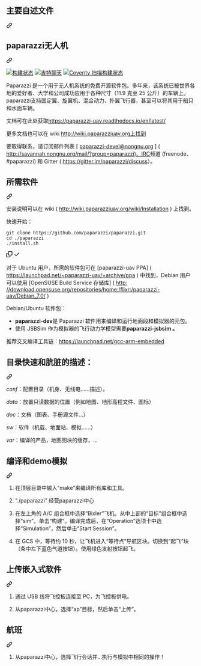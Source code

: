 <div class="Box-sc-g0xbh4-0 bJMeLZ js-snippet-clipboard-copy-unpositioned" data-hpc="true"><article class="markdown-body entry-content container-lg" itemprop="text"><div class="markdown-heading" dir="auto"><h1 tabindex="-1" class="heading-element" dir="auto"><font style="vertical-align: inherit;"><font style="vertical-align: inherit;">主要自述文件</font></font></h1><a id="user-content-main-readme" class="anchor" aria-label="永久链接：主要自述文件" href="#main-readme"><svg class="octicon octicon-link" viewBox="0 0 16 16" version="1.1" width="16" height="16" aria-hidden="true"><path d="m7.775 3.275 1.25-1.25a3.5 3.5 0 1 1 4.95 4.95l-2.5 2.5a3.5 3.5 0 0 1-4.95 0 .751.751 0 0 1 .018-1.042.751.751 0 0 1 1.042-.018 1.998 1.998 0 0 0 2.83 0l2.5-2.5a2.002 2.002 0 0 0-2.83-2.83l-1.25 1.25a.751.751 0 0 1-1.042-.018.751.751 0 0 1-.018-1.042Zm-4.69 9.64a1.998 1.998 0 0 0 2.83 0l1.25-1.25a.751.751 0 0 1 1.042.018.751.751 0 0 1 .018 1.042l-1.25 1.25a3.5 3.5 0 1 1-4.95-4.95l2.5-2.5a3.5 3.5 0 0 1 4.95 0 .751.751 0 0 1-.018 1.042.751.751 0 0 1-1.042.018 1.998 1.998 0 0 0-2.83 0l-2.5 2.5a1.998 1.998 0 0 0 0 2.83Z"></path></svg></a></div>
<div class="markdown-heading" dir="auto"><h1 tabindex="-1" class="heading-element" dir="auto"><font style="vertical-align: inherit;"><font style="vertical-align: inherit;">paparazzi无人机</font></font></h1><a id="user-content-paparazzi-uas" class="anchor" aria-label="永久链接：paparazzi无人机" href="#paparazzi-uas"><svg class="octicon octicon-link" viewBox="0 0 16 16" version="1.1" width="16" height="16" aria-hidden="true"><path d="m7.775 3.275 1.25-1.25a3.5 3.5 0 1 1 4.95 4.95l-2.5 2.5a3.5 3.5 0 0 1-4.95 0 .751.751 0 0 1 .018-1.042.751.751 0 0 1 1.042-.018 1.998 1.998 0 0 0 2.83 0l2.5-2.5a2.002 2.002 0 0 0-2.83-2.83l-1.25 1.25a.751.751 0 0 1-1.042-.018.751.751 0 0 1-.018-1.042Zm-4.69 9.64a1.998 1.998 0 0 0 2.83 0l1.25-1.25a.751.751 0 0 1 1.042.018.751.751 0 0 1 .018 1.042l-1.25 1.25a3.5 3.5 0 1 1-4.95-4.95l2.5-2.5a3.5 3.5 0 0 1 4.95 0 .751.751 0 0 1-.018 1.042.751.751 0 0 1-1.042.018 1.998 1.998 0 0 0-2.83 0l-2.5 2.5a1.998 1.998 0 0 0 0 2.83Z"></path></svg></a></div>
<p dir="auto"><a href="https://paparazziuav.semaphoreci.com/projects/paparazzi" rel="nofollow"><img src="https://camo.githubusercontent.com/628d5441e17a988f97b1839f903696623469dc322261283149399f92e38868ff/68747470733a2f2f7061706172617a7a697561762e73656d6170686f726563692e636f6d2f6261646765732f7061706172617a7a692f6272616e636865732f6d61737465722e7376673f7374796c653d736869656c6473266b65793d64336135393134332d613335372d343334652d383962382d303537663135656438646432" alt="构建状态" data-canonical-src="https://paparazziuav.semaphoreci.com/badges/paparazzi/branches/master.svg?style=shields&amp;key=d3a59143-a357-434e-89b8-057f15ed8dd2" style="max-width: 100%;"></a> <a href="https://gitter.im/paparazzi/discuss" rel="nofollow"><img src="https://camo.githubusercontent.com/b153090e3e466eb5c7869c0b492a2796db77b70c768a314a3341f739ced45bda/68747470733a2f2f6261646765732e6769747465722e696d2f7061706172617a7a692f646973637573732e737667" alt="吉特聊天" data-canonical-src="https://badges.gitter.im/paparazzi/discuss.svg" style="max-width: 100%;"></a>
<a href="https://scan.coverity.com/projects/paparazzi-paparazzi" rel="nofollow">
<img alt="Coverity 扫描构建状态" src="https://camo.githubusercontent.com/aaf75754c5b84d5010c4b023ec030336b5cc5c4e62a47a0f0840b156286b8606/68747470733a2f2f7363616e2e636f7665726974792e636f6d2f70726f6a656374732f343932382f62616467652e737667" data-canonical-src="https://scan.coverity.com/projects/4928/badge.svg" style="max-width: 100%;">
</a></p>
<p dir="auto"><font style="vertical-align: inherit;"><font style="vertical-align: inherit;">Paparazzi 是一个用于无人机系统的免费开源软件包。</font><font style="vertical-align: inherit;">多年来，该系统已被世界各地的爱好者、大学和公司成功应用于各种尺寸（11.9 克至 25 公斤）的车辆上。</font><font style="vertical-align: inherit;">paparazzi支持固定翼、旋翼机、混合动力、扑翼飞行器，甚至可以将其用于船只和水面车辆。</font></font></p>
<p dir="auto"><font style="vertical-align: inherit;"><font style="vertical-align: inherit;">文档可在此处获取</font></font><a href="https://paparazzi-uav.readthedocs.io/en/latest/" rel="nofollow"><font style="vertical-align: inherit;"><font style="vertical-align: inherit;">https://paparazzi-uav.readthedocs.io/en/latest/</font></font></a></p>
<p dir="auto"><font style="vertical-align: inherit;"><font style="vertical-align: inherit;">更多文档也可以在 wiki </font></font><a href="http://wiki.paparazziuav.org" rel="nofollow"><font style="vertical-align: inherit;"><font style="vertical-align: inherit;">http://wiki.paparazziuav.org上找到</font></font></a></p>
<p dir="auto"><font style="vertical-align: inherit;"><font style="vertical-align: inherit;">要取得联系，请订阅邮件列表 [ </font></font><a href="mailto:paparazzi-devel@nongnu.org"><font style="vertical-align: inherit;"><font style="vertical-align: inherit;">paparazzi-devel@nongnu.org</font></font></a><font style="vertical-align: inherit;"><font style="vertical-align: inherit;"> ] ( </font></font><a href="http://savannah.nongnu.org/mail/?group=paparazzi" rel="nofollow"><font style="vertical-align: inherit;"><font style="vertical-align: inherit;">http://savannah.nongnu.org/mail/?group=paparazzi)、IRC</font></font></a><font style="vertical-align: inherit;"><font style="vertical-align: inherit;">频道 (freenode、#paparazzi) 和 Gitter ( </font></font><a href="https://gitter.im/paparazzi/discuss" rel="nofollow"><font style="vertical-align: inherit;"><font style="vertical-align: inherit;">https://gitter.im/paparazzi/discuss</font></font></a><font style="vertical-align: inherit;"><font style="vertical-align: inherit;">）。</font></font></p>
<div class="markdown-heading" dir="auto"><h2 tabindex="-1" class="heading-element" dir="auto"><font style="vertical-align: inherit;"><font style="vertical-align: inherit;">所需软件</font></font></h2><a id="user-content-required-software" class="anchor" aria-label="永久链接：所需软件" href="#required-software"><svg class="octicon octicon-link" viewBox="0 0 16 16" version="1.1" width="16" height="16" aria-hidden="true"><path d="m7.775 3.275 1.25-1.25a3.5 3.5 0 1 1 4.95 4.95l-2.5 2.5a3.5 3.5 0 0 1-4.95 0 .751.751 0 0 1 .018-1.042.751.751 0 0 1 1.042-.018 1.998 1.998 0 0 0 2.83 0l2.5-2.5a2.002 2.002 0 0 0-2.83-2.83l-1.25 1.25a.751.751 0 0 1-1.042-.018.751.751 0 0 1-.018-1.042Zm-4.69 9.64a1.998 1.998 0 0 0 2.83 0l1.25-1.25a.751.751 0 0 1 1.042.018.751.751 0 0 1 .018 1.042l-1.25 1.25a3.5 3.5 0 1 1-4.95-4.95l2.5-2.5a3.5 3.5 0 0 1 4.95 0 .751.751 0 0 1-.018 1.042.751.751 0 0 1-1.042.018 1.998 1.998 0 0 0-2.83 0l-2.5 2.5a1.998 1.998 0 0 0 0 2.83Z"></path></svg></a></div>
<p dir="auto"><font style="vertical-align: inherit;"><font style="vertical-align: inherit;">安装说明可以在 wiki ( </font></font><a href="http://wiki.paparazziuav.org/wiki/Installation" rel="nofollow"><font style="vertical-align: inherit;"><font style="vertical-align: inherit;">http://wiki.paparazziuav.org/wiki/Installation</font></font></a><font style="vertical-align: inherit;"><font style="vertical-align: inherit;"> ) 上找到。</font></font></p>
<p dir="auto"><font style="vertical-align: inherit;"><font style="vertical-align: inherit;">快速开始：</font></font></p>
<div class="snippet-clipboard-content notranslate position-relative overflow-auto"><pre class="notranslate"><code>git clone https://github.com/paparazzi/paparazzi.git
cd ./paparazzi
./install.sh
</code></pre><div class="zeroclipboard-container">
    <clipboard-copy aria-label="Copy" class="ClipboardButton btn btn-invisible js-clipboard-copy m-2 p-0 tooltipped-no-delay d-flex flex-justify-center flex-items-center" data-copy-feedback="Copied!" data-tooltip-direction="w" value="git clone https://github.com/paparazzi/paparazzi.git
cd ./paparazzi
./install.sh" tabindex="0" role="button">
      <svg aria-hidden="true" height="16" viewBox="0 0 16 16" version="1.1" width="16" data-view-component="true" class="octicon octicon-copy js-clipboard-copy-icon">
    <path d="M0 6.75C0 5.784.784 5 1.75 5h1.5a.75.75 0 0 1 0 1.5h-1.5a.25.25 0 0 0-.25.25v7.5c0 .138.112.25.25.25h7.5a.25.25 0 0 0 .25-.25v-1.5a.75.75 0 0 1 1.5 0v1.5A1.75 1.75 0 0 1 9.25 16h-7.5A1.75 1.75 0 0 1 0 14.25Z"></path><path d="M5 1.75C5 .784 5.784 0 6.75 0h7.5C15.216 0 16 .784 16 1.75v7.5A1.75 1.75 0 0 1 14.25 11h-7.5A1.75 1.75 0 0 1 5 9.25Zm1.75-.25a.25.25 0 0 0-.25.25v7.5c0 .138.112.25.25.25h7.5a.25.25 0 0 0 .25-.25v-7.5a.25.25 0 0 0-.25-.25Z"></path>
</svg>
      <svg aria-hidden="true" height="16" viewBox="0 0 16 16" version="1.1" width="16" data-view-component="true" class="octicon octicon-check js-clipboard-check-icon color-fg-success d-none">
    <path d="M13.78 4.22a.75.75 0 0 1 0 1.06l-7.25 7.25a.75.75 0 0 1-1.06 0L2.22 9.28a.751.751 0 0 1 .018-1.042.751.751 0 0 1 1.042-.018L6 10.94l6.72-6.72a.75.75 0 0 1 1.06 0Z"></path>
</svg>
    </clipboard-copy>
  </div></div>
<p dir="auto"><font style="vertical-align: inherit;"><font style="vertical-align: inherit;">对于 Ubuntu 用户，所需的软件包可在 [paparazzi-uav PPA] ( </font></font><a href="https://launchpad.net/~paparazzi-uav/+archive/ppa" rel="nofollow"><font style="vertical-align: inherit;"><font style="vertical-align: inherit;">https://launchpad.net/~paparazzi-uav/+archive/ppa</font></font></a><font style="vertical-align: inherit;"><font style="vertical-align: inherit;"> ) 中找到，Debian 用户可以使用 [OpenSUSE Build Service 存储库] ( </font></font><a href="http://download.opensuse.org/repositories/home:/flixr:/paparazzi-uav/Debian_7.0/" rel="nofollow"><font style="vertical-align: inherit;"><font style="vertical-align: inherit;">http: //download.opensuse.org/repositories/home:/flixr:/paparazzi-uav/Debian_7.0/</font></font></a><font style="vertical-align: inherit;"><font style="vertical-align: inherit;"> )</font></font></p>
<p dir="auto"><font style="vertical-align: inherit;"><font style="vertical-align: inherit;">Debian/Ubuntu 软件包：</font></font></p>
<ul dir="auto">
<li><strong><font style="vertical-align: inherit;"><font style="vertical-align: inherit;">paparazzi-dev</font></font></strong><font style="vertical-align: inherit;"><font style="vertical-align: inherit;">是 Paparazzi 软件用来编译和运行地面段和模拟器的元包。</font></font></li>
<li><strong><font style="vertical-align: inherit;"></font></strong><font style="vertical-align: inherit;"><font style="vertical-align: inherit;">使用 JSBSim 作为模拟器的飞行动力学模型需要</font><strong><font style="vertical-align: inherit;">paparazzi-jsbsim 。</font></strong></font></li>
</ul>
<p dir="auto"><font style="vertical-align: inherit;"><font style="vertical-align: inherit;">推荐交叉编译工具链：</font></font><a href="https://launchpad.net/gcc-arm-embedded" rel="nofollow"><font style="vertical-align: inherit;"><font style="vertical-align: inherit;">https://launchpad.net/gcc-arm-embedded</font></font></a></p>
<div class="markdown-heading" dir="auto"><h2 tabindex="-1" class="heading-element" dir="auto"><font style="vertical-align: inherit;"><font style="vertical-align: inherit;">目录快速和肮脏的描述：</font></font></h2><a id="user-content-directories-quick-and-dirty-description" class="anchor" aria-label="永久链接：目录快速而肮脏的描述：" href="#directories-quick-and-dirty-description"><svg class="octicon octicon-link" viewBox="0 0 16 16" version="1.1" width="16" height="16" aria-hidden="true"><path d="m7.775 3.275 1.25-1.25a3.5 3.5 0 1 1 4.95 4.95l-2.5 2.5a3.5 3.5 0 0 1-4.95 0 .751.751 0 0 1 .018-1.042.751.751 0 0 1 1.042-.018 1.998 1.998 0 0 0 2.83 0l2.5-2.5a2.002 2.002 0 0 0-2.83-2.83l-1.25 1.25a.751.751 0 0 1-1.042-.018.751.751 0 0 1-.018-1.042Zm-4.69 9.64a1.998 1.998 0 0 0 2.83 0l1.25-1.25a.751.751 0 0 1 1.042.018.751.751 0 0 1 .018 1.042l-1.25 1.25a3.5 3.5 0 1 1-4.95-4.95l2.5-2.5a3.5 3.5 0 0 1 4.95 0 .751.751 0 0 1-.018 1.042.751.751 0 0 1-1.042.018 1.998 1.998 0 0 0-2.83 0l-2.5 2.5a1.998 1.998 0 0 0 0 2.83Z"></path></svg></a></div>
<p dir="auto"><em><font style="vertical-align: inherit;"><font style="vertical-align: inherit;">conf</font></font></em><font style="vertical-align: inherit;"><font style="vertical-align: inherit;">：配置目录（机身、无线电……描述）。</font></font></p>
<p dir="auto"><em><font style="vertical-align: inherit;"><font style="vertical-align: inherit;">data</font></font></em><font style="vertical-align: inherit;"><font style="vertical-align: inherit;">：放置只读数据的位置（例如地图、地形高程文件、图标）</font></font></p>
<p dir="auto"><em><font style="vertical-align: inherit;"><font style="vertical-align: inherit;">doc</font></font></em><font style="vertical-align: inherit;"><font style="vertical-align: inherit;">：文档（图表、手册源文件...）</font></font></p>
<p dir="auto"><em><font style="vertical-align: inherit;"><font style="vertical-align: inherit;">sw</font></font></em><font style="vertical-align: inherit;"><font style="vertical-align: inherit;">：软件（机载、地面站、模拟……）</font></font></p>
<p dir="auto"><em><font style="vertical-align: inherit;"><font style="vertical-align: inherit;">var</font></font></em><font style="vertical-align: inherit;"><font style="vertical-align: inherit;">：编译的产品，地图图块的缓存，...</font></font></p>
<div class="markdown-heading" dir="auto"><h2 tabindex="-1" class="heading-element" dir="auto"><font style="vertical-align: inherit;"><font style="vertical-align: inherit;">编译和demo模拟</font></font></h2><a id="user-content-compilation-and-demo-simulation" class="anchor" aria-label="永久链接：编译和演示模拟" href="#compilation-and-demo-simulation"><svg class="octicon octicon-link" viewBox="0 0 16 16" version="1.1" width="16" height="16" aria-hidden="true"><path d="m7.775 3.275 1.25-1.25a3.5 3.5 0 1 1 4.95 4.95l-2.5 2.5a3.5 3.5 0 0 1-4.95 0 .751.751 0 0 1 .018-1.042.751.751 0 0 1 1.042-.018 1.998 1.998 0 0 0 2.83 0l2.5-2.5a2.002 2.002 0 0 0-2.83-2.83l-1.25 1.25a.751.751 0 0 1-1.042-.018.751.751 0 0 1-.018-1.042Zm-4.69 9.64a1.998 1.998 0 0 0 2.83 0l1.25-1.25a.751.751 0 0 1 1.042.018.751.751 0 0 1 .018 1.042l-1.25 1.25a3.5 3.5 0 1 1-4.95-4.95l2.5-2.5a3.5 3.5 0 0 1 4.95 0 .751.751 0 0 1-.018 1.042.751.751 0 0 1-1.042.018 1.998 1.998 0 0 0-2.83 0l-2.5 2.5a1.998 1.998 0 0 0 0 2.83Z"></path></svg></a></div>
<ol dir="auto">
<li>
<p dir="auto"><font style="vertical-align: inherit;"><font style="vertical-align: inherit;">在顶层目录中输入“make”来编译所有库和工具。</font></font></p>
</li>
<li>
<p dir="auto"><font style="vertical-align: inherit;"><font style="vertical-align: inherit;">“./paparazzi” 经营paparazzi中心</font></font></p>
</li>
<li>
<p dir="auto"><font style="vertical-align: inherit;"><font style="vertical-align: inherit;">在左上角的 A/C 组合框中选择“Bixler”飞机。</font><font style="vertical-align: inherit;">从中上部的“目标”组合框中选择“sim”。</font><font style="vertical-align: inherit;">单击“构建”。</font><font style="vertical-align: inherit;">编译完成后，在“Operation”选项卡中选择“Simulation”，然后单击“Start Session”。</font></font></p>
</li>
<li>
<p dir="auto"><font style="vertical-align: inherit;"><font style="vertical-align: inherit;">在 GCS 中，等待约 10 秒，让飞机进入“等待点”导航区块。</font><font style="vertical-align: inherit;">切换到“起飞”块（条中左下蓝色气道按钮）。</font><font style="vertical-align: inherit;">使用绿色发射按钮起飞。</font></font></p>
</li>
</ol>
<div class="markdown-heading" dir="auto"><h2 tabindex="-1" class="heading-element" dir="auto"><font style="vertical-align: inherit;"><font style="vertical-align: inherit;">上传嵌入式软件</font></font></h2><a id="user-content-uploading-the-embedded-software" class="anchor" aria-label="永久链接：上传嵌入式软件" href="#uploading-the-embedded-software"><svg class="octicon octicon-link" viewBox="0 0 16 16" version="1.1" width="16" height="16" aria-hidden="true"><path d="m7.775 3.275 1.25-1.25a3.5 3.5 0 1 1 4.95 4.95l-2.5 2.5a3.5 3.5 0 0 1-4.95 0 .751.751 0 0 1 .018-1.042.751.751 0 0 1 1.042-.018 1.998 1.998 0 0 0 2.83 0l2.5-2.5a2.002 2.002 0 0 0-2.83-2.83l-1.25 1.25a.751.751 0 0 1-1.042-.018.751.751 0 0 1-.018-1.042Zm-4.69 9.64a1.998 1.998 0 0 0 2.83 0l1.25-1.25a.751.751 0 0 1 1.042.018.751.751 0 0 1 .018 1.042l-1.25 1.25a3.5 3.5 0 1 1-4.95-4.95l2.5-2.5a3.5 3.5 0 0 1 4.95 0 .751.751 0 0 1-.018 1.042.751.751 0 0 1-1.042.018 1.998 1.998 0 0 0-2.83 0l-2.5 2.5a1.998 1.998 0 0 0 0 2.83Z"></path></svg></a></div>
<ol dir="auto">
<li>
<p dir="auto"><font style="vertical-align: inherit;"><font style="vertical-align: inherit;">通过 USB 线将飞控板连接至 PC，为飞控板供电。</font></font></p>
</li>
<li>
<p dir="auto"><font style="vertical-align: inherit;"><font style="vertical-align: inherit;">从paparazzi中心，选择“ap”目标，然后单击“上传”。</font></font></p>
</li>
</ol>
<div class="markdown-heading" dir="auto"><h2 tabindex="-1" class="heading-element" dir="auto"><font style="vertical-align: inherit;"><font style="vertical-align: inherit;">航班</font></font></h2><a id="user-content-flight" class="anchor" aria-label="永久链接： 飞行" href="#flight"><svg class="octicon octicon-link" viewBox="0 0 16 16" version="1.1" width="16" height="16" aria-hidden="true"><path d="m7.775 3.275 1.25-1.25a3.5 3.5 0 1 1 4.95 4.95l-2.5 2.5a3.5 3.5 0 0 1-4.95 0 .751.751 0 0 1 .018-1.042.751.751 0 0 1 1.042-.018 1.998 1.998 0 0 0 2.83 0l2.5-2.5a2.002 2.002 0 0 0-2.83-2.83l-1.25 1.25a.751.751 0 0 1-1.042-.018.751.751 0 0 1-.018-1.042Zm-4.69 9.64a1.998 1.998 0 0 0 2.83 0l1.25-1.25a.751.751 0 0 1 1.042.018.751.751 0 0 1 .018 1.042l-1.25 1.25a3.5 3.5 0 1 1-4.95-4.95l2.5-2.5a3.5 3.5 0 0 1 4.95 0 .751.751 0 0 1-.018 1.042.751.751 0 0 1-1.042.018 1.998 1.998 0 0 0-2.83 0l-2.5 2.5a1.998 1.998 0 0 0 0 2.83Z"></path></svg></a></div>
<ol dir="auto">
<li><font style="vertical-align: inherit;"><font style="vertical-align: inherit;">从paparazzi中心，选择飞行会话并...执行与模拟中相同的操作！</font></font></li>
</ol>
</article></div>
